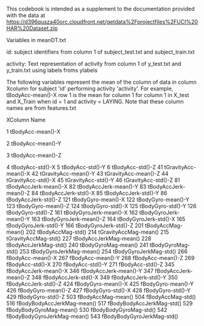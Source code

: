 This codebook is intended as a supplement to the documentation provided with the data at https://d396qusza40orc.cloudfront.net/getdata%2Fprojectfiles%2FUCI%20HAR%20Dataset.zip  

Variables in meanDT.txt

id: subject identifiers from column 1 of subject_test.txt and subject_train.txt

activity: Text representation of activity from column 1  of y_test.txt and y_train.txt using labels froms ylabels


The following variables represent the mean of the column of data in column Xcolumn for subject 'id' performing activity 'activity'.   For example, tBodyAcc-mean()-X row 1 is the mean for column 1 for column 1 in X_test and X_Train when id = 1 and activity = LAYING.  Note that these column names are from features.txt

XColumn Name

1      tBodyAcc-mean()-X

2      tBodyAcc-mean()-Y

3      tBodyAcc-mean()-Z

4      tBodyAcc-std()-X
5      tBodyAcc-std()-Y
6      tBodyAcc-std()-Z
41      tGravityAcc-mean()-X
42      tGravityAcc-mean()-Y
43      tGravityAcc-mean()-Z
44      tGravityAcc-std()-X
45      tGravityAcc-std()-Y
46      tGravityAcc-std()-Z
81      tBodyAccJerk-mean()-X
82      tBodyAccJerk-mean()-Y
83      tBodyAccJerk-mean()-Z
84      tBodyAccJerk-std()-X
85      tBodyAccJerk-std()-Y
86      tBodyAccJerk-std()-Z
121      tBodyGyro-mean()-X
122      tBodyGyro-mean()-Y
123      tBodyGyro-mean()-Z
124      tBodyGyro-std()-X
125      tBodyGyro-std()-Y
126      tBodyGyro-std()-Z
161      tBodyGyroJerk-mean()-X
162      tBodyGyroJerk-mean()-Y
163      tBodyGyroJerk-mean()-Z
164      tBodyGyroJerk-std()-X
165      tBodyGyroJerk-std()-Y
166      tBodyGyroJerk-std()-Z
201      tBodyAccMag-mean()
202      tBodyAccMag-std()
214      tGravityAccMag-mean()
215      tGravityAccMag-std()
227      tBodyAccJerkMag-mean()
228      tBodyAccJerkMag-std()
240      tBodyGyroMag-mean()
241      tBodyGyroMag-std()
253      tBodyGyroJerkMag-mean()
254      tBodyGyroJerkMag-std()
266      fBodyAcc-mean()-X
267      fBodyAcc-mean()-Y
268      fBodyAcc-mean()-Z
269      fBodyAcc-std()-X
270      fBodyAcc-std()-Y
271      fBodyAcc-std()-Z
345      fBodyAccJerk-mean()-X
346      fBodyAccJerk-mean()-Y
347      fBodyAccJerk-mean()-Z
348      fBodyAccJerk-std()-X
349      fBodyAccJerk-std()-Y
350      fBodyAccJerk-std()-Z
424      fBodyGyro-mean()-X
425      fBodyGyro-mean()-Y
426      fBodyGyro-mean()-Z
427      fBodyGyro-std()-X
428      fBodyGyro-std()-Y
429      fBodyGyro-std()-Z
503      fBodyAccMag-mean()
504      fBodyAccMag-std()
516      fBodyBodyAccJerkMag-mean()
517      fBodyBodyAccJerkMag-std()
529      fBodyBodyGyroMag-mean()
530      fBodyBodyGyroMag-std()
542      fBodyBodyGyroJerkMag-mean()
543      fBodyBodyGyroJerkMag-std()